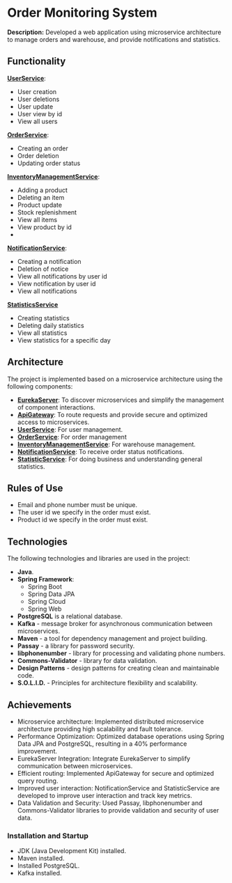 
# Order Monitoring System

**Description:**  Developed a web application using microservice architecture to manage orders and warehouse, and provide notifications and statistics.

## Functionality
**[UserService](https://github.com/thewhitemage13/OrderMonitoringSystem/blob/main/UserService/src/main/java/org/thewhitemage13/service/UserService.java)**:
   - User creation
   - User deletions
   - User update
   - User view by id
   - View all users
     
**[OrderService](https://github.com/thewhitemage13/OrderMonitoringSystem/blob/main/OrderService/src/main/java/org/thewhitemage13/service/OrderService.java)**:
   - Creating an order
   - Order deletion
   - Updating order status
     
**[InventoryManagementService](https://github.com/thewhitemage13/OrderMonitoringSystem/blob/main/InventoryManagementService/src/main/java/org/thewhitemage13/service/ProductService.java)**:
   - Adding a product
   - Deleting an item
   - Product update
   - Stock replenishment
   - View all items
   - View product by id
   - 
**[NotificationService](https://github.com/thewhitemage13/OrderMonitoringSystem/blob/main/NotificationService/src/main/java/org/thewhitemage13/service/NotificationService.java)**:
   - Creating a notification
   - Deletion of notice
   - View all notifications by user id
   - View notification by user id
   - View all notifications
     
**[StatisticsService](https://github.com/thewhitemage13/OrderMonitoringSystem/tree/main/StatisticsService/src/main/java/org/thewhitemage13/service)**
   - Creating statistics
   - Deleting daily statistics
   - View all statistics
   - View statistics for a specific day

## Architecture

The project is implemented based on a microservice architecture using the following components:

- **[EurekaServer](https://github.com/thewhitemage13/OrderMonitoringSystem/tree/main/EurekaServer)**: To discover microservices and simplify the management of component interactions.
- **[ApiGateway](https://github.com/thewhitemage13/OrderMonitoringSystem/tree/main/ApiGateWay)**: To route requests and provide secure and optimized access to microservices.
- **[UserService](https://github.com/thewhitemage13/OrderMonitoringSystem/tree/main/UserService)**: For user management.
- **[OrderService](https://github.com/thewhitemage13/OrderMonitoringSystem/tree/main/OrderService)**: For order management
- **[InventoryManagementService](https://github.com/thewhitemage13/OrderMonitoringSystem/tree/main/InventoryManagementService)**: For warehouse management.
- **[NotificationService](https://github.com/thewhitemage13/OrderMonitoringSystem/tree/main/NotificationService)**: To receive order status notifications.
- **[StatisticService](https://github.com/thewhitemage13/OrderMonitoringSystem/tree/main/StatisticsService)**: For doing business and understanding general statistics.

## Rules of Use

- Email and phone number must be unique.
- The user id we specify in the order must exist.
- Product id we specify in the order must exist.

## Technologies

The following technologies and libraries are used in the project:

- **Java**.
- **Spring Framework**:
  - Spring Boot
  - Spring Data JPA
  - Spring Cloud
  - Spring Web
- **PostgreSQL** is a relational database.
- **Kafka** - message broker for asynchronous communication between microservices.
- **Maven** - a tool for dependency management and project building.
- **Passay** - a library for password security.
- **libphonenumber** - library for processing and validating phone numbers.
- **Commons-Validator** - library for data validation.
- **Design Patterns** - design patterns for creating clean and maintainable code.
- **S.O.L.I.D.** - Principles for architecture flexibility and scalability.

## Achievements
- Microservice architecture: Implemented distributed microservice architecture providing  high scalability and fault tolerance.
- Performance Optimization: Optimized database operations using Spring Data JPA and PostgreSQL, resulting in a 40% performance improvement.
- EurekaServer Integration: Integrate EurekaServer to simplify communication between microservices.
- Efficient routing: Implemented ApiGateway for secure and optimized query routing.
- Improved user interaction: NotificationService and StatisticService are developed to improve user interaction and track key metrics.
- Data Validation and Security: Used Passay, libphonenumber and Commons-Validator libraries to provide validation and security of user data.

### Installation and Startup

- JDK (Java Development Kit) installed.
- Maven installed.
- Installed PostgreSQL.
- Kafka installed.
